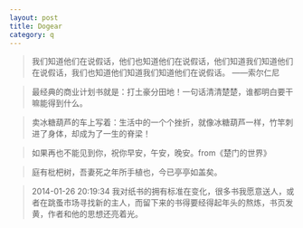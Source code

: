 ```yaml
---
layout: post
title: Dogear
category: q
---
```


>我们知道他们在说假话，他们也知道他们在说假话，他们知道我们知道他们在说假话，我们也知道他们知道我们知道他们在说假话。 
——索尔仁尼

>最经典的商业计划书就是：打土豪分田地！一句话清清楚楚，谁都明白要干嘛能得到什么。

>卖冰糖葫芦的车上写着：生活中的一个个挫折，就像冰糖葫芦一样，竹竿刺进了身体，却成为了一生的脊梁！


>如果再也不能见到你，祝你早安，午安，晚安。from《楚门的世界》
 
>庭有枇杷树，吾妻死之年所手植也，今已亭亭如盖矣。

> 2014-01-26 20:19:34
我对纸书的拥有标准在变化，很多书我愿意送人，或者在跳蚤市场寻找新的主人，而留下来的书得要经得起年头的熬炼，书页发黄，作者和他的思想还亮着光。
